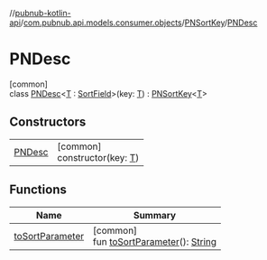 //[pubnub-kotlin-api](../../../../index.md)/[com.pubnub.api.models.consumer.objects](../../index.md)/[PNSortKey](../index.md)/[PNDesc](index.md)

# PNDesc

[common]\
class [PNDesc](index.md)&lt;[T](index.md) : [SortField](../../-sort-field/index.md)&gt;(key: [T](index.md)) : [PNSortKey](../index.md)&lt;[T](index.md)&gt;

## Constructors

| | |
|---|---|
| [PNDesc](-p-n-desc.md) | [common]<br>constructor(key: [T](index.md)) |

## Functions

| Name | Summary |
|---|---|
| [toSortParameter](../to-sort-parameter.md) | [common]<br>fun [toSortParameter](../to-sort-parameter.md)(): [String](https://kotlinlang.org/api/latest/jvm/stdlib/kotlin/-string/index.html) |
